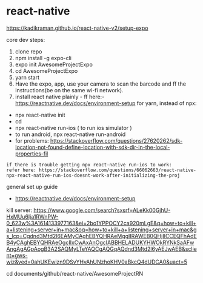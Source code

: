 # react-native

https://kadikraman.github.io/react-native-v2/setup-expo

core dev steps:

1. clone repo
2. npm install -g expo-cli
3. expo init AwesomeProjectExpo
4. cd AwesomeProjectExpo
5. yarn start
6. Have the expo, app, use your camera to scan the barcode and ff the instructions(be on the same wi-fi network).
7. install react native plainly - ff here:- https://reactnative.dev/docs/environment-setup
   for yarn, instead of npx:

- npx react-native init <project-name>
- cd <project-name>
- npx react-native run-ios ( to run ios simulator )
- to run android, npx react-native run-android
- for problems: https://stackoverflow.com/questions/27620262/sdk-location-not-found-define-location-with-sdk-dir-in-the-local-properties-fil

```
if there is trouble getting npx react-native run-ios to work:
refer here: https://stackoverflow.com/questions/66062663/react-native-npx-react-native-run-ios-doesnt-work-after-initializing-the-proj
```

general set up guide

- https://reactnative.dev/docs/environment-setup

kill server:
https://www.google.com/search?sxsrf=ALeKk00GjhU-HxMUu6Ija1RWnPW-0_623w%3A1614133977163&ei=2bo1YPPOCY2ca920mLgE&q=how+to+kill+a+listening+server+in+mac&oq=how+to+kill+a+listening+server+in+mac&gs_lcp=Cgdnd3Mtd2l6EAMyCAghEBYQHRAeMggIIRAWEB0QHjIICCEQFhAdEB4yCAghEBYQHRAeOgcIIxCwAxAnOgcIABBHELADUKYHWOkRYNkSaAFwAngAgAGpAogB3A2SAQMyLTeYAQCgAQGqAQdnd3Mtd2l6yAEJwAEB&sclient=gws-wiz&ved=0ahUKEwizn9DSvYHvAhUNzhoKHV0aBkcQ4dUDCA0&uact=5

cd documents/github/react-native/AwesomeProjectRN
